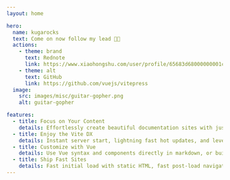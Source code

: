 ```yaml
---
layout: home

hero:
  name: kugarocks
  text: Come on now follow my lead 🎸🤘
  actions:
    - theme: brand
      text: Rednote
      link: https://www.xiaohongshu.com/user/profile/65683d68000000001c01b1e5
    - theme: alt
      text: GitHub
      link: https://github.com/vuejs/vitepress
  image:
    src: images/misc/guitar-gopher.png
    alt: guitar-gopher

features:
  - title: Focus on Your Content
    details: Effortlessly create beautiful documentation sites with just markdown.
  - title: Enjoy the Vite DX
    details: Instant server start, lightning fast hot updates, and leverage Vite ecosystem plugins.
  - title: Customize with Vue
    details: Use Vue syntax and components directly in markdown, or build custom themes with Vue.
  - title: Ship Fast Sites
    details: Fast initial load with static HTML, fast post-load navigation with client-side routing.
---
```


